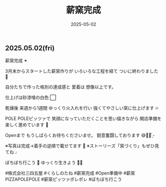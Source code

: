 ﻿---
title: '薪窯完成'
date: '2025-05-02'
image: '/images/薪窯完成.png'
description: '薪窯完成 ✴︎...詳細を表示'
lang: 'ja'
tags: ['食育・料理', '建設・工事']
---

## 2025.05.02(fri)

薪窯完成 ✴︎

3月末からスタートした薪窯作りが
いろいろな工程を経て
ついに終わりました 🌿

自分たちで作った格別の達成感と 愛着は
想像以上です。

仕上げは砂漆喰の白色 ⬜️

乾燥後
来週から1週間 ゆっくり火入れを行い
強くてやさしい窯に仕上げます 🔥

POLE POLEピッツァで
笑顔になっていただくことを思い描きながら
開店準備を楽しく進めています 💚

Openまで
もうしばらくお待ちくださいませ。
鋭意奮闘しております 😅💪🏻 ̖́-

※写真は完成→着手の逆順で載せてます 👀
※ストーリーズ「窯づくり」もぜひ見てね ♩

ぼちぼち行こう 👣
ゆっくり生きよう 🐢➿

#株式会社三四五屋 #くらしのたね #薪窯完成 #Open準備中 #薪窯PIZZAPOLEPOLE #薪窯ピッツァポレポレ #ぼちぼち行こう
